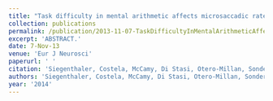 ```yaml
---
title: "Task difficulty in mental arithmetic affects microsaccadic rates and magnitudes."
collection: publications
permalink: /publication/2013-11-07-TaskDifficultyInMentalArithmeticAffectsMicrosaccadicRatesAndMag
excerpt: 'ABSTRACT.'
date: 7-Nov-13
venue: 'Eur J Neurosci'
paperurl: ' '
citation: 'Siegenthaler, Costela, McCamy, Di Stasi, Otero-Millan, Sonderegger, Groner, Macknik & Martinez-Conde(2020) "Task difficulty in mental arithmetic affects microsaccadic rates and magnitudes." Eur J Neurosci. 2014 Jan;39(2):287-94. '
authors: 'Siegenthaler, Costela, McCamy, Di Stasi, Otero-Millan, Sonderegger, Groner, Macknik & Martinez-Conde'
year: '2014'
---
```


